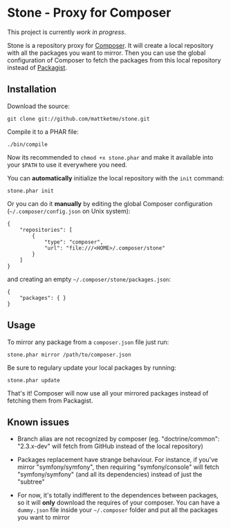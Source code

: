 # Stone - Proxy for Composer

This project is currently *work in progress*.

Stone is a repository proxy for [Composer][]. It will create a local repository
with all the packages you want to mirror. Then you can use the global
configuration of Composer to fetch the packages from this local repository
instead of [Packagist][].

[composer]: https://github.com/composer/composer
[packagist]: http://packagist.org/

## Installation

Download the source:

    git clone git://github.com/mattketmo/stone.git

Compile it to a PHAR file:

    ./bin/compile

Now its recommended to `chmod +x stone.phar` and make it available into your
`$PATH` to use it everywhere you need.

You can **automatically** initialize the local repository with the `init`
command:

    stone.phar init

Or you can do it **manually** by editing the global Composer configuration
(`~/.composer/config.json` on Unix system):

    {
        "repositories": [
            {
                "type": "composer",
                "url": "file:///<HOME>/.composer/stone"
            }
        ]
    }

and creating an empty `~/.composer/stone/packages.json`:

    {
        "packages": { }
    }

## Usage

To mirror any package from a `composer.json` file just run:

    stone.phar mirror /path/to/composer.json

Be sure to regulary update your local packages by running:

    stone.phar update

That's it! Composer will now use all your mirrored packages instead of fetching
them from Packagist.

## Known issues

- Branch alias are not recognized by composer (eg. "doctrine/common":
  "2.3.x-dev" will fetch from GitHub instead of the local repository)

- Packages replacement have strange behaviour. For instance, if you've mirror
  "symfony/symfony", then requiring "symfony/console" will fetch
  "symfony/symfony" (and all its dependencies) instead of just the "subtree"

- For now, it's totally indifferent to the dependences between packages, so it
  will **only** download the requires of your composer. You can have
  a `dummy.json` file inside your `~/.composer` folder and put all the packages
  you want to mirror
